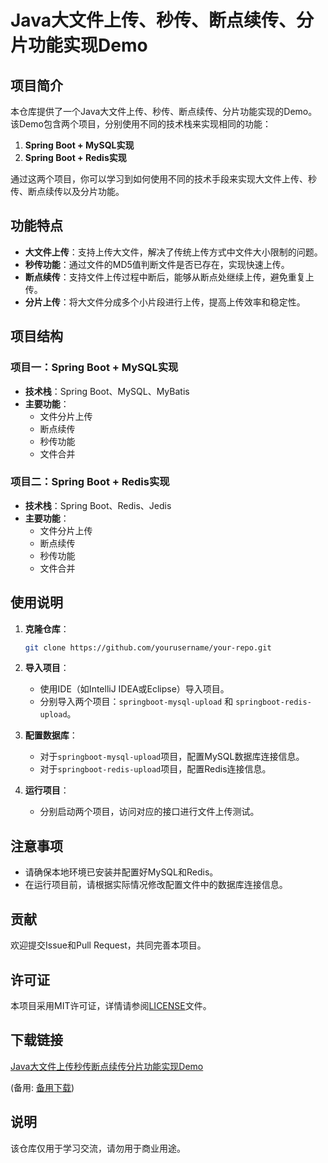 # Java大文件上传、秒传、断点续传、分片功能实现Demo

## 项目简介

本仓库提供了一个Java大文件上传、秒传、断点续传、分片功能实现的Demo。该Demo包含两个项目，分别使用不同的技术栈来实现相同的功能：

1. **Spring Boot + MySQL实现**
2. **Spring Boot + Redis实现**

通过这两个项目，你可以学习到如何使用不同的技术手段来实现大文件上传、秒传、断点续传以及分片功能。

## 功能特点

- **大文件上传**：支持上传大文件，解决了传统上传方式中文件大小限制的问题。
- **秒传功能**：通过文件的MD5值判断文件是否已存在，实现快速上传。
- **断点续传**：支持文件上传过程中断后，能够从断点处继续上传，避免重复上传。
- **分片上传**：将大文件分成多个小片段进行上传，提高上传效率和稳定性。

## 项目结构

### 项目一：Spring Boot + MySQL实现

- **技术栈**：Spring Boot、MySQL、MyBatis
- **主要功能**：
  - 文件分片上传
  - 断点续传
  - 秒传功能
  - 文件合并

### 项目二：Spring Boot + Redis实现

- **技术栈**：Spring Boot、Redis、Jedis
- **主要功能**：
  - 文件分片上传
  - 断点续传
  - 秒传功能
  - 文件合并

## 使用说明

1. **克隆仓库**：
   ```bash
   git clone https://github.com/yourusername/your-repo.git
   ```

2. **导入项目**：
   - 使用IDE（如IntelliJ IDEA或Eclipse）导入项目。
   - 分别导入两个项目：`springboot-mysql-upload` 和 `springboot-redis-upload`。

3. **配置数据库**：
   - 对于`springboot-mysql-upload`项目，配置MySQL数据库连接信息。
   - 对于`springboot-redis-upload`项目，配置Redis连接信息。

4. **运行项目**：
   - 分别启动两个项目，访问对应的接口进行文件上传测试。

## 注意事项

- 请确保本地环境已安装并配置好MySQL和Redis。
- 在运行项目前，请根据实际情况修改配置文件中的数据库连接信息。

## 贡献

欢迎提交Issue和Pull Request，共同完善本项目。

## 许可证

本项目采用MIT许可证，详情请参阅[LICENSE](LICENSE)文件。

## 下载链接
[Java大文件上传秒传断点续传分片功能实现Demo](https://pan.quark.cn/s/7d90f2bc0dcf) 

(备用: [备用下载](https://pan.baidu.com/s/1X4JMUhHQRUJ0tT7cnCd2Bg?pwd=1234))

## 说明

该仓库仅用于学习交流，请勿用于商业用途。
